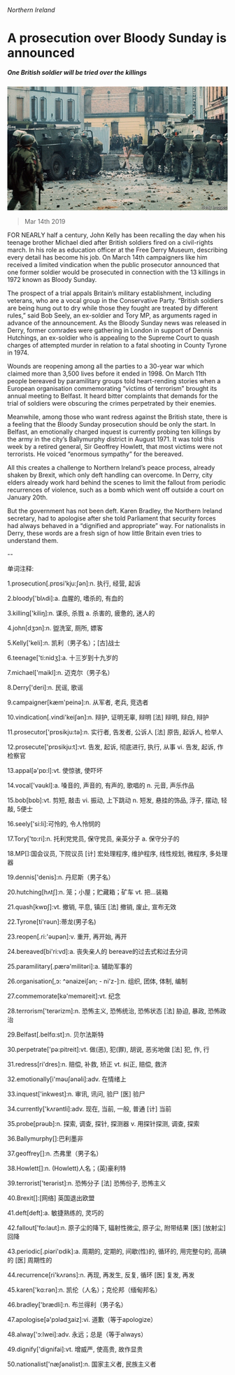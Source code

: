 ###### Northern Ireland

# A prosecution over Bloody Sunday is announced 

##### One British soldier will be tried over the killings 

![image](images/20190316_BRP002_0.jpg) 

> Mar 14th 2019 

FOR NEARLY half a century, John Kelly has been recalling the day when his teenage brother Michael died after British soldiers fired on a civil-rights march. In his role as education officer at the Free Derry Museum, describing every detail has become his job. On March 14th campaigners like him received a limited vindication when the public prosecutor announced that one former soldier would be prosecuted in connection with the 13 killings in 1972 known as Bloody Sunday. 

The prospect of a trial appals Britain’s military establishment, including veterans, who are a vocal group in the Conservative Party. “British soldiers are being hung out to dry while those they fought are treated by different rules,” said Bob Seely, an ex-soldier and Tory MP, as arguments raged in advance of the announcement. As the Bloody Sunday news was released in Derry, former comrades were gathering in London in support of Dennis Hutchings, an ex-soldier who is appealing to the Supreme Court to quash charges of attempted murder in relation to a fatal shooting in County Tyrone in 1974. 

Wounds are reopening among all the parties to a 30-year war which claimed more than 3,500 lives before it ended in 1998. On March 11th people bereaved by paramilitary groups told heart-rending stories when a European organisation commemorating “victims of terrorism” brought its annual meeting to Belfast. It heard bitter complaints that demands for the trial of soldiers were obscuring the crimes perpetrated by their enemies. 

Meanwhile, among those who want redress against the British state, there is a feeling that the Bloody Sunday prosecution should be only the start. In Belfast, an emotionally charged inquest is currently probing ten killings by the army in the city’s Ballymurphy district in August 1971. It was told this week by a retired general, Sir Geoffrey Howlett, that most victims were not terrorists. He voiced “enormous sympathy” for the bereaved. 

All this creates a challenge to Northern Ireland’s peace process, already shaken by Brexit, which only deft handling can overcome. In Derry, city elders already work hard behind the scenes to limit the fallout from periodic recurrences of violence, such as a bomb which went off outside a court on January 20th. 

But the government has not been deft. Karen Bradley, the Northern Ireland secretary, had to apologise after she told Parliament that security forces had always behaved in a “dignified and appropriate” way. For nationalists in Derry, these words are a fresh sign of how little Britain even tries to understand them. 

-- 

 单词注释:

1.prosecution[.prɒsi'kju:ʃәn]:n. 执行, 经营, 起诉 

2.bloody['blʌdi]:a. 血腥的, 嗜杀的, 有血的 

3.killing['kiliŋ]:n. 谋杀, 杀戮 a. 杀害的, 疲惫的, 迷人的 

4.john[dʒɔn]:n. 盥洗室, 厕所, 嫖客 

5.Kelly['keli]:n. 凯利（男子名）；[古]战士 

6.teenage['ti:nidʒ]:a. 十三岁到十九岁的 

7.michael['maikl]:n. 迈克尔（男子名） 

8.Derry['deri]:n. 民谣, 歌谣 

9.campaigner[kæm'peinә]:n. 从军者, 老兵, 竞选者 

10.vindication[.vindi'keiʃәn]:n. 辩护, 证明无辜, 辩明 [法] 辩明, 辩白, 辩护 

11.prosecutor['prɒsikju:tә]:n. 实行者, 告发者, 公诉人 [法] 原告, 起诉人, 检举人 

12.prosecute['prɒsikju:t]:vt. 告发, 起诉, 彻底进行, 执行, 从事 vi. 告发, 起诉, 作检察官 

13.appal[ә'pɒ:l]:vt. 使惊骇, 使吓坏 

14.vocal['vәukl]:a. 嗓音的, 声音的, 有声的, 歌唱的 n. 元音, 声乐作品 

15.bob[bɒb]:vt. 剪短, 敲击 vi. 振动, 上下跳动 n. 短发, 悬挂的饰品, 浮子, 摆动, 轻敲, 5便士 

16.seely['si:li]:可怜的, 令人怜悯的 

17.Tory['tɒ:ri]:n. 托利党党员, 保守党员, 亲英分子 a. 保守分子的 

18.MP[]:国会议员, 下院议员 [计] 宏处理程序, 维护程序, 线性规划, 微程序, 多处理器 

19.dennis['denis]:n. 丹尼斯（男子名） 

20.hutching[hʌtʃ]:n. 笼；小屋；贮藏箱；矿车 vt. 把…装箱 

21.quash[kwɒʃ]:vt. 撤销, 平息, 镇压 [法] 撤销, 废止, 宣布无效 

22.Tyrone[ti'rәun]:蒂龙(男子名) 

23.reopen[.ri:'әupәn]:v. 重开, 再开始, 再开 

24.bereaved[bi'ri:vd]:a. 丧失亲人的 bereave的过去式和过去分词 

25.paramilitary[.pærә'militәri]:a. 辅助军事的 

26.organisation[,ɔ: ^әnaizeiʃən; - ni'z-]:n. 组织, 团体, 体制, 编制 

27.commemorate[kә'memәreit]:vt. 纪念 

28.terrorism['terәrizm]:n. 恐怖主义, 恐怖统治, 恐怖状态 [法] 胁迫, 暴政, 恐怖政治 

29.Belfast[.belfɑ:st]:n. 贝尔法斯特 

30.perpetrate['pә:pitreit]:vt. 做(恶), 犯(罪), 胡说, 恶劣地做 [法] 犯, 作, 行 

31.redress[ri'dres]:n. 赔偿, 补救, 矫正 vt. 纠正, 赔偿, 救济 

32.emotionally[i'mәuʃәnәli]:adv. 在情绪上 

33.inquest['inkwest]:n. 审讯, 讯问, 验尸 [医] 验尸 

34.currently['kʌrәntli]:adv. 现在, 当前, 一般, 普通 [计] 当前 

35.probe[prәub]:n. 探索, 调查, 探针, 探测器 v. 用探针探测, 调查, 探索 

36.Ballymurphy[]:巴利墨非 

37.geoffrey[]:n. 杰弗里（男子名） 

38.Howlett[]:n. (Howlett)人名；(英)豪利特 

39.terrorist['terәrist]:n. 恐怖分子 [法] 恐怖份子, 恐怖主义 

40.Brexit[]:[网络] 英国退出欧盟 

41.deft[deft]:a. 敏捷熟练的, 灵巧的 

42.fallout['fɒ:laut]:n. 原子尘的降下, 辐射性微尘, 原子尘, 附带结果 [医] [放射尘]回降 

43.periodic[.piәri'ɒdik]:a. 周期的, 定期的, 间歇(性)的, 循环的, 用完整句的, 高碘的 [医] 周期性的 

44.recurrence[ri'kʌrәns]:n. 再现, 再发生, 反复, 循环 [医] 复发, 再发 

45.karen['kɑ:rәn]:n. 凯伦（人名）；克伦邦（缅甸邦名） 

46.bradley['brædli]:n. 布兰得利（男子名） 

47.apologise[ә'pɔlәdʒaiz]:vi. 道歉（等于apologize） 

48.alway['ɔ:lwei]:adv. 永远；总是（等于always） 

49.dignify['dignifai]:vt. 增威严, 使高贵, 故作显贵 

50.nationalist['næʃәnәlist]:n. 国家主义者, 民族主义者 

